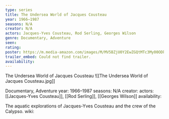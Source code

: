 ```yaml
---
type: series
title: The Undersea World of Jacques Cousteau
year: 1966–1987
seasons: N/A
creator: N/A
actors: Jacques-Yves Cousteau, Rod Serling, Georges Wilson
genre: Documentary, Adventure
seen:
rating: 
poster: https://m.media-amazon.com/images/M/MV5BZjU0Y2EwZGQtMTc3My00ODkwLTk5MjctMjFmNDE1OGM0MmIwXkEyXkFqcGdeQXVyNzI4MDMyMTU@._V1_SX300.jpg
trailer_embed: Could not find trailer.
availability:
---
```

The Undersea World of Jacques Cousteau
![[The Undersea World of Jacques Cousteau.jpg]]

Documentary, Adventure
year: 1966–1987
seasons: N/A
creator: 
actors: [[Jacques-Yves Cousteau]], [[Rod Serling]], [[Georges Wilson]]
availability:

The aquatic explorations of Jacques-Yves Cousteau and the crew of the Calypso.
wiki: 


